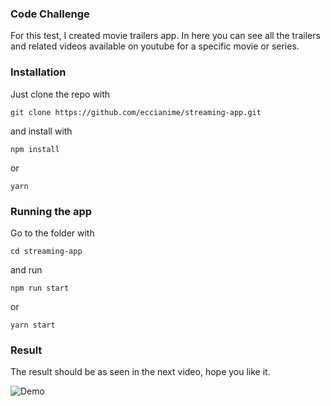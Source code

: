 ### Code Challenge

For this test, I created movie trailers app. In here you can see all the trailers and related videos available on youtube for a specific movie or series.

### Installation

Just clone the repo with

    git clone https://github.com/eccianime/streaming-app.git

and install with

    npm install

or

    yarn

### Running the app

Go to the folder with

    cd streaming-app

and run

    npm run start

or

    yarn start

### Result

The result should be as seen in the next video, hope you like it.

![Demo](https://github.com/eccianime/streaming-app/blob/master/src/assets/demo.gif)
